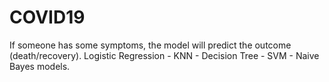 # COVID19
If someone has some symptoms, the model will predict the outcome (death/recovery).
Logistic Regression - KNN - Decision Tree - SVM - Naive Bayes models.
